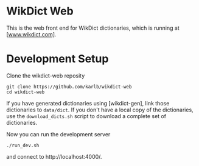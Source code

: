 # WikDict Web

This is the web front end for WikDict dictionaries, which is running at [www.wikdict.com].

[www.wikdict.com]: http://www.wikdict.com

# Development Setup

Clone the wikdict-web reposity

    git clone https://github.com/karlb/wikdict-web
    cd wikdict-web

If you have generated dictionaries using [wikdict-gen], link those dictionaries to `data/dict`. If you don't have a local copy of the dictionaries, use the `download_dicts.sh` script to download a complete set of dictionaries.

Now you can run the development server

    ./run_dev.sh

and connect to http://localhost:4000/.
